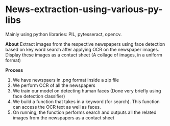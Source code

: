 # News-extraction-using-various-py-libs
Mainly using python libraries: PIL, pytesseract, opencv.

**About**
Extract images from the respective newspapers using face detection based on key word search 
after applying OCR on the newspaper images. Display these images as a contact sheet (A collage of images, in a uniform format)

**Process**
1) We have newspaers in .png format inside a zip file
2) We perform OCR of all the newspapers
3) We train our model on detecting human faces (Done very briefly using face detection classifier)
4) We build a function that takes in a keyword (for search). This function can access the OCR text as well as faces.
5) On running, the function performs search and outputs all the related images from the newspapers as a contact sheet
